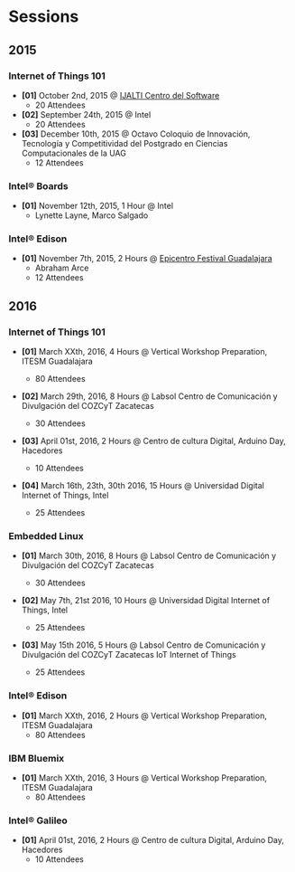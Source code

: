 Sessions
==

## 2015

### Internet of Things 101
- __[01]__ October 2nd, 2015 @ [IJALTI Centro del Software](http://ijalti.org.mx/parque/centro-del-software/)
  - 20 Attendees
- __[02]__ September 24th, 2015 @ Intel
  - 20 Attendees
- __[03]__ December 10th, 2015 @ Octavo Coloquio de Innovación, Tecnología y Competitividad del Postgrado en Ciencias Computacionales de la UAG
  - 12 Attendees

### Intel® Boards
- __[01]__ November 12th, 2015, 1 Hour @ Intel
  - Lynette Layne, Marco Salgado

### Intel® Edison
- __[01]__ November 7th, 2015, 2 Hours @ [Epicentro Festival Guadalajara](http://www.epicentrofestival.com/)
  - Abraham Arce
  - 12 Attendees

## 2016

### Internet of Things 101

- __[01]__ March XXth, 2016, 4 Hours @ Vertical Workshop Preparation, ITESM Guadalajara
  - 80 Attendees

- __[02]__ March 29th, 2016, 8 Hours @ Labsol Centro de Comunicación y Divulgación del COZCyT Zacatecas
  - 30 Attendees

- __[03]__ April 01st, 2016, 2 Hours @ Centro de cultura Digital, Arduino Day, Hacedores
  - 10 Attendees

- __[04]__ March 16th, 23th, 30th 2016, 15 Hours @ Universidad Digital Internet of Things, Intel
  - 25 Attendees

### Embedded Linux

- __[01]__ March 30th, 2016, 8 Hours @ Labsol Centro de Comunicación y Divulgación del COZCyT Zacatecas
  - 30 Attendees

- __[02]__ May 7th, 21st 2016, 10 Hours @ Universidad Digital Internet of Things, Intel
  - 25 Attendees

- __[03]__ May 15th 2016, 5 Hours @ Labsol Centro de Comunicación y Divulgación del COZCyT Zacatecas IoT Internet of Things
  - 25 Attendees

### Intel® Edison

- __[01]__ March XXth, 2016, 2 Hours @ Vertical Workshop Preparation, ITESM Guadalajara
  - 80 Attendees

### IBM Bluemix

- __[01]__ March XXth, 2016, 3 Hours @ Vertical Workshop Preparation, ITESM Guadalajara
  - 80 Attendees

### Intel® Galileo

- __[01]__ April 01st, 2016, 2 Hours @ Centro de cultura Digital, Arduino Day, Hacedores
  - 10 Attendees

